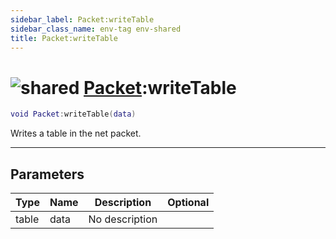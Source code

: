 ```yaml
---
sidebar_label: Packet:writeTable
sidebar_class_name: env-tag env-shared
title: Packet:writeTable
---
```


# <img src='/img/wiki/shared.png' alt='shared' data-tag='env-tag' /> [Packet](../packet/README.md):writeTable

```lua
void Packet:writeTable(data)
```

Writes a table in the net packet.<br/>

-----------------
## Parameters

| Type   | Name | Description | Optional |
| ------ | ---- | ----------- | -------: |
| table | data | No description |   |
